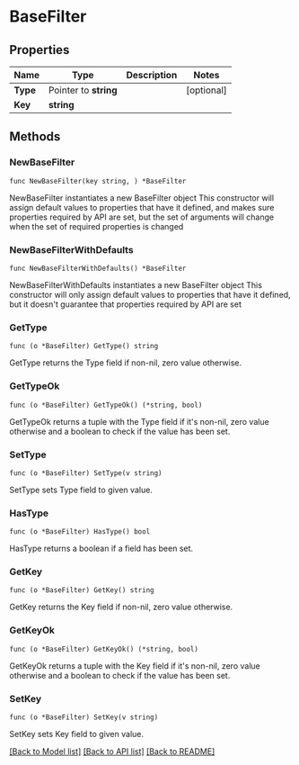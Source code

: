 # BaseFilter

## Properties

Name | Type | Description | Notes
------------ | ------------- | ------------- | -------------
**Type** | Pointer to **string** |  | [optional] 
**Key** | **string** |  | 

## Methods

### NewBaseFilter

`func NewBaseFilter(key string, ) *BaseFilter`

NewBaseFilter instantiates a new BaseFilter object
This constructor will assign default values to properties that have it defined,
and makes sure properties required by API are set, but the set of arguments
will change when the set of required properties is changed

### NewBaseFilterWithDefaults

`func NewBaseFilterWithDefaults() *BaseFilter`

NewBaseFilterWithDefaults instantiates a new BaseFilter object
This constructor will only assign default values to properties that have it defined,
but it doesn't guarantee that properties required by API are set

### GetType

`func (o *BaseFilter) GetType() string`

GetType returns the Type field if non-nil, zero value otherwise.

### GetTypeOk

`func (o *BaseFilter) GetTypeOk() (*string, bool)`

GetTypeOk returns a tuple with the Type field if it's non-nil, zero value otherwise
and a boolean to check if the value has been set.

### SetType

`func (o *BaseFilter) SetType(v string)`

SetType sets Type field to given value.

### HasType

`func (o *BaseFilter) HasType() bool`

HasType returns a boolean if a field has been set.

### GetKey

`func (o *BaseFilter) GetKey() string`

GetKey returns the Key field if non-nil, zero value otherwise.

### GetKeyOk

`func (o *BaseFilter) GetKeyOk() (*string, bool)`

GetKeyOk returns a tuple with the Key field if it's non-nil, zero value otherwise
and a boolean to check if the value has been set.

### SetKey

`func (o *BaseFilter) SetKey(v string)`

SetKey sets Key field to given value.



[[Back to Model list]](../README.md#documentation-for-models) [[Back to API list]](../README.md#documentation-for-api-endpoints) [[Back to README]](../README.md)


